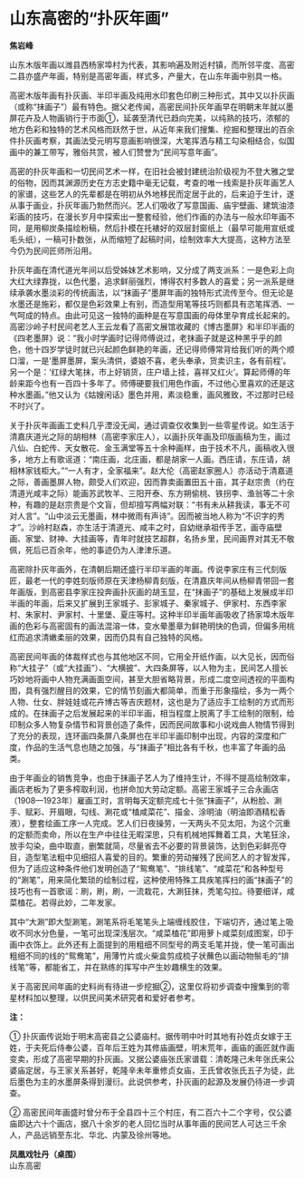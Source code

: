 # 山东高密的“扑灰年画”

**焦岩峰**

山东木版年画以潍县西杨家埠村为代表，其影响遍及附近村镇，而所邻平度、高密二县亦盛产年画，特别是高密年画，样式多，产量大，在山东年画中别具一格。

高密木版年画有扑灰画、半印半画及纯用水印套色印刷三种形式，其中又以扑灰画（或称“抹画子”）最有特色。据父老传闻，高密民间扑灰年画早在明朝末年就以墨屏花卉及人物画销行于市面①，延袭至清代已趋向完美，以纯熟的技巧，浓郁的地方色彩和独特的艺术风格而跃然于世，从近年来我们搜集、挖掘和整理出的百余件扑灰画考察，其画法受元明写意画影响很深，大笔挥洒与精工勾染相结合，似国画中的兼工带写，雅俗共赏，被人们赞誉为“民间写意年画”。

高密的扑灰年画和一切民间艺术一样，在旧社会被封建统治阶级视为不登大雅之堂的俗物，因而其渊源历史在方志史籍中毫无记载，考查的唯一线索是扑灰年画艺人的家谱，这些艺人的先辈都是在明初从外地移民而定居于此的，后来迫于生计，遂从事于画业，扑灰年画乃勃然而兴。艺人们吸收了写意国画、庙宇壁画、建筑油漆彩画的技巧，在漫长岁月中探索出一整套经验，他们作画的办法与一般水印年画不同，是用柳炭条描绘粉稿，然后扑模在托裱好的双层封窗纸上（最早可能用宣纸或毛头纸），一稿可扑数张，从而缩短了起稿时间，绘制效率大大提高，这种方法至今仍为民间匠师所沿用。

扑灰年画在清代道光年间以后受姊妹艺术影响，又分成了两支派系：一是色彩上向大红大绿靠拢，以色代墨，追求鲜丽强烈，博得农村多数人的喜爱；另一派系是继续承袭水墨淡彩的传统画法，以“抹画子”墨屏年画的独特形式流传至今。但无论是水墨还是施彩，都仅是色彩效果上有别，而造型用笔等技巧则都具有恣笔挥洒、一气呵成的特点。由此可见这一独特的画种是在写意国画的母体里孕育成长起来的。高密沙岭子村民间老艺人王云龙看了高密文展馆收藏的《博古墨屏》和半印半画的《四老墨屏》说：“我小时学画时记得师傅说过，老抹画子就是这种黑乎乎的颜色，他十四岁学徒时就已兴起颜色鲜艳的年画，还记得师傅常背给我们听的两个顺口溜，一是‘墨屏墨屏，案头清供，婆娘不喜，老头奉承，货卖识主，各有前程’。另一个是：‘红绿大笔抹，市上好销货，庄户墙上挂，喜祥又红火’。算起师傅的年龄来距今也有一百四十多年了。师傅硬要我们用色作画，不过他心里喜欢的还是这种水墨画。”他又认为《姑嫂闲话》墨色并用，素淡稳重，画风雅致，不过那时已经不时兴了。

关于扑灰年画画工史料几乎湮没无闻，通过调查仅收集到一些零星传说。如生活于清嘉庆道光之际的胡相林（高密李家庄人），以画扑灰年画及印版画稿为生，画过八仙、白蛇传、天女散花、金玉满堂等五十余种画样，由于技术不凡，画稿收入很多，地方上有歌谣道：“南庄画，北庄画，都是胡家一人画。西庄请，东庄请，胡相林家钱柜大。”“一人有才，全家福来”。赵大伦（高密赵家圈人）亦活动于清嘉道之际，善画墨屏人物，颇受人们欢迎，因而靠卖画置田五十亩，其子赵宗贵（约在清道光咸丰之际）能画苏武牧羊、三阳开泰、东方朔偷桃、铁拐李、渔翁等二十余种，有趣的是赵宗贵是个文盲，但却擅写两幅对联：“书有未从耕我读，事无不可对人言”。“山中淡云无墨画，林中微雨有声诗”。因而被当地人称为“不识字的秀才”。沙岭村赵森，亦生活于清道光、咸丰之时，自幼继承祖传手艺，画寺庙壁画、家堂、财神、大挂画等，青年时就技艺超群，名扬乡里，民间画界对其无不敬佩，死后已百余年，他的事迹仍为人津津乐道。

高密除扑灰年画外，在清朝后期还盛行半印半画的年画。传说李家庄有三代刻版匠，最老一代的李姓刻版师原在天津杨柳青刻版，在清嘉庆年间从杨柳青带回一套年画版，到高密县李家庄投奔画扑灰画的胡玉显，在“抹画子”的基础上发展成半印半画的年画，后来又扩展到王家城子、彭家城子、秦家城子、伊家村、东西李家村、朱家村、尹家村、十里堡、夏庄等村。这种半印半画年画吸收了扬家埠木版年画的色彩与高密固有的画法混溶一体，变水晕墨章为鲜艳明快的色调，但偏多用桃红而追求清嫩柔丽的效果，因而仍具有自己独特的风格。

高密民间年画的体裁样式也与其他地区不同，它用全开纸作画，以大见长，因而俗称“大挂子”（或“大挂画”）、“大横披”、大四条屏等，以人物为主，民间艺人擅长巧妙地将画中人物充满画面空间，甚至大胆省略背景，形成二度空间透视的平面构图，具有强烈醒目的效果，它的情节刻画大都简单，而重于形象描绘，多为一两个人物、仕女、胖娃娃或花卉博古等吉庆题材，这也是为了适应手工绘制的方式而形成的。在抹画子之后发展起来的半印半画，相当程度上脱离了手工绘制的限制，给印制众多人物复杂情节和背景创造了条件，因而民间故事和小说戏曲人物情节得到了充分的表现，连环画四条屏八条屏也在半印半画印制中出现，内容的深度和广度，作品的生活气息也随之加强，与“抹画子”相比各有千秋，也丰富了年画的品类。

由于年画业的销售竞争，也由于抹画子艺人为了维持生计，不得不提高绘制效率，画店老板为了更多榨取利润，也拼命加大劳动定额。高密王家城子三合永画店（1908—1923年）雇画工时，言明每天定额完成七十张“抹画子”，从粉脸、涮手、赋彩、开眉眼，勾线、涮花或“榼咸菜花”、描金、涂明油（明油即酒精松香液），整套绘画工序一人完成。艺人们日夜操劳，一天两头不见太阳，为这个沉重的定额而卖命，所以在生产中往往无暇深思，只有机械地挥舞着工具，大笔狂涂，放手勾染，曲中取直，删繁就简，尽量省去不必要的背景装饰，达到色彩鲜亮夺目，造型笔法粗中见细招人喜爱的目的。繁重的劳动摧残了民间艺人的才智发挥，但为了适应这种条件他们发明创造了“鸳鸯笔”、“排线笔”、“咸菜花”和各种型号的“涮笔”，用来简化繁琐的绘制过程，这种使用特殊工具疾笔挥扫的画“抹画子”的技巧也有一首歌谣：刷，刷，刷，一流栽花，大涮狂抹，秃笔勾拉。待要细详，咸菜榼花。若得此妙，二年发家。

其中“大涮”即大型涮笔，涮笔系将毛笔笔头上端缠线胶住，下端切齐，通过笔上吸收不同水分色量，一笔可出现深浅层次。“咸菜榼花”即用萝卜咸菜刻成图案，印于画中衣饰上。此外还有上面提到的用粗细不同型号的两支毛笔并拢，使一笔可画出粗细不同的线的“鸳鸯笔”，用薄竹片或火柴盒剪成梳子状蘸色以画动物鬃毛的“排线笔”等，都能省工，并在熟练的挥写中产生妙趣横生的效果。

关于高密民间年画的史料尚有待进一步挖掘②，这里仅将初步调查中搜集到的零星材料加以整理，以供民间美术研究者和爱好者参考。

**注：**

① 扑灰画传说始于明末高密县之公婆庙村。据传明中叶时其地有孙姓贞女嫁于王姓，于夫死后侍奉公婆，百年后王姓为其修庙画壁，明末荒年，画庙的画匠就作画变卖，形成了高密早期的扑灰画。又据公婆庙张氏家谱载：清乾隆己未年张氏来公婆庙定居，与王家关系甚好，乾隆辛未年重修贞女庙，王氏曾收张氏五子为徒，此后墨色为主的水墨屏条得到漫衍。此说供参考，扑灰画的起源及发展仍待进一步调查。

② 高密民间年画盛时曾分布于全县四十三个村庄，有二百六十二个字号，仅公婆庙即达六十个画店，据八十余岁的老人回忆当时从事年画的民间艺人可达三千余人，产品远销至东北、华北、内蒙及徐州等地。

**凤凰戏牡丹（桌围）**  
山东高密